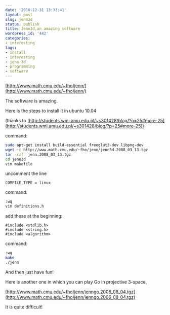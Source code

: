 ```yaml
---
date: '2010-12-31 13:33:41'
layout: post
slug: jenn3d
status: publish
title: Jenn3d,an amazing software
wordpress_id: '442'
categories:
- interesting
tags:
- install
- interesting
- jenn 3d
- programming
- software
---
```


[http://www.math.cmu.edu/~fho/jenn/](http://www.math.cmu.edu/~fho/jenn/)

The software is amazing.

Here is the steps to install it in ubuntu 10.04

(thanks to [http://students.wmi.amu.edu.pl/~s301428/blog/?p=25#more-25](http://students.wmi.amu.edu.pl/~s301428/blog/?p=25#more-25))

command:

``` bash
sudo apt-get install build-essential freeglut3-dev libpng-dev
wget -c http://www.math.cmu.edu/~fho/jenn/jenn3d.2008_03_13.tgz
tar -xzf  jenn.2008_03_13.tgz
cd jenn3d
vim makefile
```

uncomment the line

```
COMPILE_TYPE = linux
```

command:

``` bash
:wq
vim definitions.h
```

add these at the beginning:

```
#include <stdlib.h>
#include <string.h>
#include <algorithm>
```

command:

~~~ bash
:wq
make
./jenn
~~~

And then just have fun!

Here is another one in which you can play Go in projective 3-space,

[http://www.math.cmu.edu/~fho/jenn/jenngo.2006_08_04.tgz](http://www.math.cmu.edu/~fho/jenn/jenngo.2006_08_04.tgz)

It is quite difficult!

